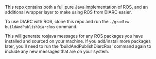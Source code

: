 This repo contains both a full pure Java implementation of ROS, and an additional wrapper layer to make using ROS from DIARC easier.

To use DIARC with ROS, clone this repo and run the `./gradlew buildAndPublishDiarcRos` command.

This will generate rosjava messages for
any ROS packages you have installed and sourced on your machine. If you add/install more packages later, you'll need to run the 'buildAndPublishDiarcRos'
command again to include any new messages that are on your system.
